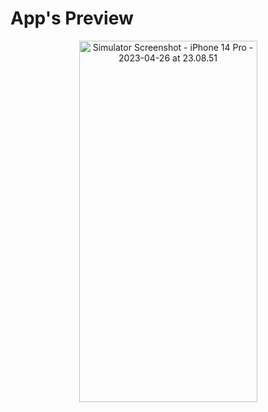 # App's Preview

<p align="center"><img src="https://live.staticflickr.com/65535/52848320387_a451a6dd7f_k.jpg" width="285" height="578" alt="Simulator Screenshot - iPhone 14 Pro - 2023-04-26 at 23.08.51"/></p>
